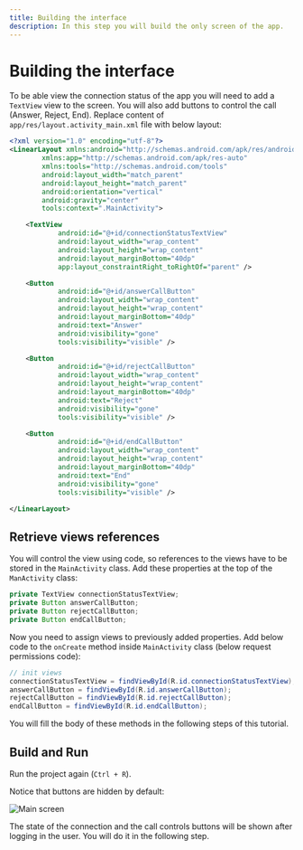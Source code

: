 ```yaml
---
title: Building the interface
description: In this step you will build the only screen of the app.
---
```


# Building the interface

To be able view the connection status of the app you will need to add a `TextView` view to the screen. You will also add buttons to control the call (Answer, Reject, End). Replace content of `app/res/layout.activity_main.xml` file with below layout:

```xml
<?xml version="1.0" encoding="utf-8"?>
<LinearLayout xmlns:android="http://schemas.android.com/apk/res/android"
        xmlns:app="http://schemas.android.com/apk/res-auto"
        xmlns:tools="http://schemas.android.com/tools"
        android:layout_width="match_parent"
        android:layout_height="match_parent"
        android:orientation="vertical"
        android:gravity="center"
        tools:context=".MainActivity">

    <TextView
            android:id="@+id/connectionStatusTextView"
            android:layout_width="wrap_content"
            android:layout_height="wrap_content"
            android:layout_marginBottom="40dp"
            app:layout_constraintRight_toRightOf="parent" />

    <Button
            android:id="@+id/answerCallButton"
            android:layout_width="wrap_content"
            android:layout_height="wrap_content"
            android:layout_marginBottom="40dp"
            android:text="Answer"
            android:visibility="gone"
            tools:visibility="visible" />

    <Button
            android:id="@+id/rejectCallButton"
            android:layout_width="wrap_content"
            android:layout_height="wrap_content"
            android:layout_marginBottom="40dp"
            android:text="Reject"
            android:visibility="gone"
            tools:visibility="visible" />

    <Button
            android:id="@+id/endCallButton"
            android:layout_width="wrap_content"
            android:layout_height="wrap_content"
            android:layout_marginBottom="40dp"
            android:text="End"
            android:visibility="gone"
            tools:visibility="visible" />

</LinearLayout>
```

## Retrieve views references

You will control the view using code, so references to the views have to be stored in the `MainActivity` class. Add these properties at the top of the `ManActivity` class:

```java
private TextView connectionStatusTextView;
private Button answerCallButton;
private Button rejectCallButton;
private Button endCallButton;
```

Now you need to assign views to previously added properties. Add below code to the `onCreate` method inside `MainActivity` class (below request permissions code):

```java
// init views
connectionStatusTextView = findViewById(R.id.connectionStatusTextView);
answerCallButton = findViewById(R.id.answerCallButton);
rejectCallButton = findViewById(R.id.rejectCallButton);
endCallButton = findViewById(R.id.endCallButton);
```

You will fill the body of these methods in the following steps of this tutorial.

## Build and Run

Run the project again (`Ctrl + R`). 

Notice that buttons are hidden by default:

![Main screen](/screenshots/tutorials/client-sdk/phone-to-app/main-screen.png)

The state of the connection and the call controls buttons will be shown after logging in the user. You will do it in the following step.

